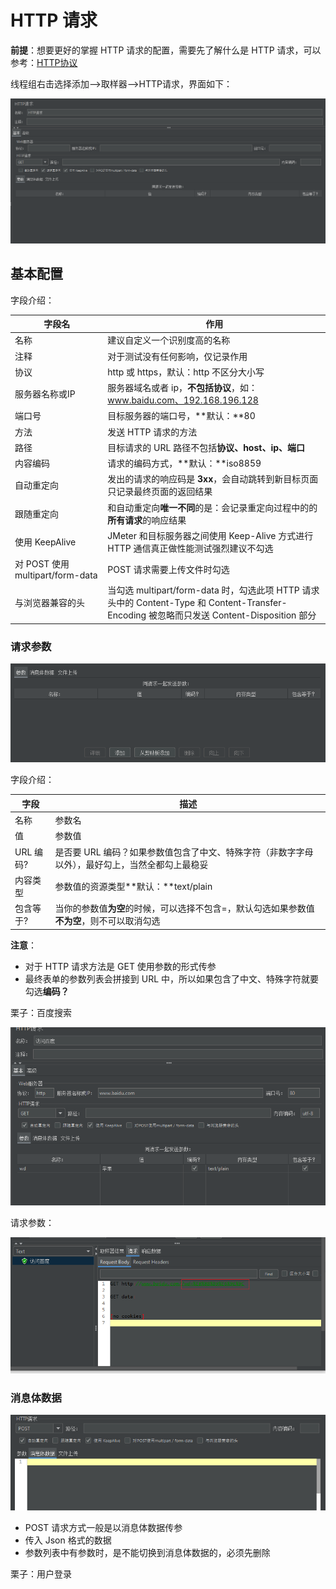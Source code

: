 # HTTP 请求

**前提**：想要更好的掌握 HTTP 请求的配置，需要先了解什么是 HTTP 请求，可以参考：[HTTP协议](/basic-skills/network/HTTP协议)

线程组右击选择添加-->取样器-->HTTP请求，界面如下：

![](./images/http1.png)

## 基本配置

字段介绍：

| 字段名                          | 作用                                                         |
| ------------------------------- | ------------------------------------------------------------ |
| 名称                            | 建议自定义一个识别度高的名称                                 |
| 注释                            | 对于测试没有任何影响，仅记录作用                             |
| 协议                            | http 或 https，默认：http 不区分大小写                       |
| 服务器名称或IP                  | 服务器域名或者 ip，**不包括协议**，如：www.baidu.com、192.168.196.128 |
| 端口号                          | 目标服务器的端口号，**默认：**80                             |
| 方法                            | 发送 HTTP 请求的方法                                         |
| 路径                            | 目标请求的 URL 路径不包括**协议、host、ip、端口**            |
| 内容编码                        | 请求的编码方式，**默认：**iso8859                            |
| 自动重定向                      | 发出的请求的响应码是 **3xx**，会自动跳转到新目标页面只记录最终页面的返回结果 |
| 跟随重定向                      | 和自动重定向**唯一不同**的是：会记录重定向过程中的的**所有请求**的响应结果 |
| 使用 KeepAlive                  | JMeter 和目标服务器之间使用 Keep-Alive 方式进行 HTTP 通信真正做性能测试强烈建议不勾选 |
| 对 POST 使用multipart/form-data | POST 请求需要上传文件时勾选                                  |
| 与浏览器兼容的头                | 当勾选 multipart/form-data 时，勾选此项 HTTP 请求头中的 Content-Type 和 Content-Transfer-Encoding 被忽略而只发送 Content-Disposition 部分 |

### 请求参数

![http2](./images/http2.png)

字段介绍：

| 字段      | 描述                                                         |
| --------- | ------------------------------------------------------------ |
| 名称      | 参数名                                                       |
| 值        | 参数值                                                       |
| URL 编码? | 是否要 URL 编码？如果参数值包含了中文、特殊字符（非数字字母以外），最好勾上，当然全都勾上最稳妥 |
| 内容类型  | 参数值的资源类型**默认：**text/plain                         |
| 包含等于? | 当你的参数值**为空**的时候，可以选择不包含=，默认勾选如果参数值**不为空**，则不可以取消勾选 |

**注意**：

+ 对于 HTTP 请求方法是 GET 使用参数的形式传参
+  最终表单的参数列表会拼接到 URL 中，所以如果包含了中文、特殊字符就要勾选**编码？** 

栗子：百度搜索

![http3](./images/http3.png)

请求参数：

![http4](./images/http4.png)

### 消息体数据

![http5](./images/http5.png)

+ POST 请求方式一般是以消息体数据传参
+ 传入 Json 格式的数据
+ 参数列表中有参数时，是不能切换到消息体数据的，必须先删除

栗子：用户登录

